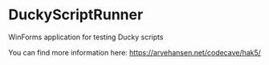 # DuckyScriptRunner
WinForms application for testing Ducky scripts

You can find more information here: <https://arvehansen.net/codecave/hak5/>
